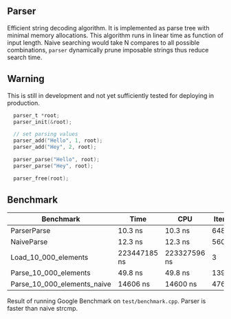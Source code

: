 ## Parser

Efficient string decoding algorithm. It is implemented as parse tree with minimal memory allocations.
This algorithm runs in linear time as function of input length. Naive searching would take N compares to all possible combinations,
`parser` dynamically prune imposable strings thus reduce search time.

## Warning
This is still in development and not yet sufficiently tested for deploying in production.

``` c
  parser_t *root;
  parser_init(&root);

  // set parsing values
  parser_add("Hello", 1, root);
  parser_add("Hey", 2, root);

  parser_parse("Hello", root);
  parser_parse("Hey", root);

  parser_free(root);
```

## Benchmark

Benchmark                   | Time            | CPU           |Iterations
 ---                        | ---             | ---           | ---
ParserParse                 |      10.3 ns    |     10.3 ns   |  64872132
NaiveParse                  |      12.3 ns    |     12.3 ns   |  56028453
Load_10_000_elements        | 223447185 ns    |223327596 ns   |         3
Parse_10_000_elements       |     49.8 ns     |    49.8 ns    | 13979973
Parse_10_000_elements_naive |     14606 ns    |    14600 ns   |     47617

Result of running Google Benchmark on `test/benchmark.cpp`. Parser is faster than naive strcmp.